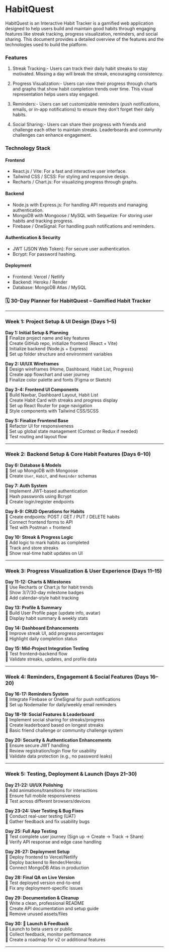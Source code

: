 # HabitQuest

HabitQuest is an Interactive Habit Tracker is a gamified web application designed to help users build and maintain good habits through engaging features like streak tracking, progress visualization, reminders, and social sharing. This document provides a detailed overview of the features and the technologies used to build the platform.

### Features

1. Streak Tracking:-
Users can track their daily habit streaks to stay motivated. Missing a day will break the streak, encouraging consistency.

2. Progress Visualization:-
Users can view their progress through charts and graphs that show habit completion trends over time. This visual representation helps users stay engaged.

3. Reminders:-
Users can set customizable reminders (push notifications, emails, or in-app notifications) to ensure they don't forget their daily habits.

4. Social Sharing:-
Users can share their progress with friends and challenge each other to maintain streaks. Leaderboards and community challenges can enhance engagement.

### Technology Stack

#### Frontend
- React.js / Vite: For a fast and interactive user interface.
 - Tailwind CSS / SCSS: For styling and responsive design.
 - Recharts / Chart.js: For visualizing progress through graphs.

#### Backend
- Node.js with Express.js: For handling API requests and managing authentication.
 - MongoDB with Mongoose / MySQL with Sequelize: For storing user habits and tracking progress.
 - Firebase / OneSignal: For handling push notifications and reminders.

#### Authentication & Security
- JWT (JSON Web Token): For secure user authentication.
 - Bcrypt: For password hashing.
 
#### Deployment
- Frontend: Vercel / Netlify
 - Backend: Heroku / Render
 - Database: MongoDB Atlas / MySQL


### 🗓️ **30-Day Planner for HabitQuest – Gamified Habit Tracker**

---

### **Week 1: Project Setup & UI Design (Days 1–5)**

**Day 1: Initial Setup & Planning**  
🔹 Finalize project name and key features  
🔹 Create GitHub repo, initialize frontend (React + Vite)  
🔹 Initialize backend (Node.js + Express)  
🔹 Set up folder structure and environment variables  

**Day 2: UI/UX Wireframes**  
🔹 Design wireframes (Home, Dashboard, Habit List, Progress)  
🔹 Create app flowchart and user journey  
🔹 Finalize color palette and fonts (Figma or Sketch)

**Day 3-4: Frontend UI Components**  
🔹 Build Navbar, Dashboard Layout, Habit List  
🔹 Create Habit Card with streaks and progress display  
🔹 Set up React Router for page navigation  
🔹 Style components with Tailwind CSS/SCSS

**Day 5: Finalize Frontend Base**  
🔹 Refactor UI for responsiveness  
🔹 Set up global state management (Context or Redux if needed)  
🔹 Test routing and layout flow

---

### **Week 2: Backend Setup & Core Habit Features (Days 6–10)**

**Day 6: Database & Models**  
🔹 Set up MongoDB with Mongoose  
🔹 Create `User`, `Habit`, and `Reminder` schemas  

**Day 7: Auth System**  
🔹 Implement JWT-based authentication  
🔹 Hash passwords using Bcrypt  
🔹 Create login/register endpoints

**Day 8-9: CRUD Operations for Habits**  
🔹 Create endpoints: POST / GET / PUT / DELETE habits  
🔹 Connect frontend forms to API  
🔹 Test with Postman + frontend

**Day 10: Streak & Progress Logic**  
🔹 Add logic to mark habits as completed  
🔹 Track and store streaks  
🔹 Show real-time habit updates on UI  

---

### **Week 3: Progress Visualization & User Experience (Days 11–15)**

**Day 11-12: Charts & Milestones**  
🔹 Use Recharts or Chart.js for habit trends  
🔹 Show 3/7/30-day milestone badges  
🔹 Add calendar-style habit tracking  

**Day 13: Profile & Summary**  
🔹 Build User Profile page (update info, avatar)  
🔹 Display habit summary & weekly stats  

**Day 14: Dashboard Enhancements**  
🔹 Improve streak UI, add progress percentages  
🔹 Highlight daily completion status  

**Day 15: Mid-Project Integration Testing**  
🔹 Test frontend–backend flow  
🔹 Validate streaks, updates, and profile data  

---

### **Week 4: Reminders, Engagement & Social Features (Days 16–20)**

**Day 16-17: Reminders System**  
🔹 Integrate Firebase or OneSignal for push notifications  
🔹 Set up Nodemailer for daily/weekly email reminders  

**Day 18-19: Social Features & Leaderboard**  
🔹 Implement social sharing for streaks/progress  
🔹 Create leaderboard based on longest streaks  
🔹 Basic friend challenge or community challenge system  

**Day 20: Security & Authentication Enhancements**  
🔹 Ensure secure JWT handling  
🔹 Review registration/login flow for usability  
🔹 Validate data protection (e.g., no password leaks)

---

### **Week 5: Testing, Deployment & Launch (Days 21–30)**

**Day 21-22: UI/UX Polishing**  
🔹 Add animations/transitions for interactions  
🔹 Ensure full mobile responsiveness  
🔹 Test across different browsers/devices  

**Day 23-24: User Testing & Bug Fixes**  
🔹 Conduct real-user testing (UAT)  
🔹 Gather feedback and fix usability bugs  

**Day 25: Full App Testing**  
🔹 Test complete user journey (Sign up → Create → Track → Share)  
🔹 Verify API response and edge case handling  

**Day 26-27: Deployment Setup**  
🔹 Deploy frontend to Vercel/Netlify  
🔹 Deploy backend to Render/Heroku  
🔹 Connect MongoDB Atlas in production  

**Day 28: Final QA on Live Version**  
🔹 Test deployed version end-to-end  
🔹 Fix any deployment-specific issues  

**Day 29: Documentation & Cleanup**  
🔹 Write a clean, professional README  
🔹 Create API documentation and setup guide  
🔹 Remove unused assets/files

**Day 30: 🚀 Launch & Feedback**  
🔹 Launch to beta users or public  
🔹 Collect feedback, monitor performance  
🔹 Create a roadmap for v2 or additional features  

---
